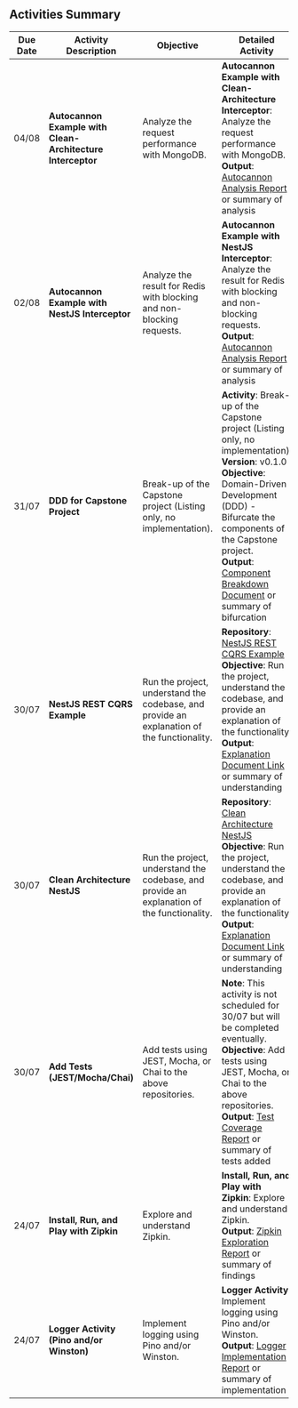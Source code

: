 ## Activities Summary

| Due Date | Activity Description                                       | Objective                                                                                                      | Detailed Activity                                                                                                                                                                                                                              | Status       |
|----------|------------------------------------------------------------|----------------------------------------------------------------------------------------------------------------|------------------------------------------------------------------------------------------------------------------------------------------------------------------------------------------------------------------------------------------------|--------------|
| 04/08    | **Autocannon Example with Clean-Architecture Interceptor** | Analyze the request performance with MongoDB.                                                                  | **Autocannon Example with Clean-Architecture Interceptor**: Analyze the request performance with MongoDB.<br>**Output**: [Autocannon Analysis Report](#) or summary of analysis                                                                | ⏳ In Progress |
| 02/08    | **Autocannon Example with NestJS Interceptor**             | Analyze the result for Redis with blocking and non-blocking requests.                                          | **Autocannon Example with NestJS Interceptor**: Analyze the result for Redis with blocking and non-blocking requests.<br>**Output**: [Autocannon Analysis Report](#) or summary of analysis                                                     | ⏳ In Progress |
| 31/07    | **DDD for Capstone Project**                               | Break-up of the Capstone project (Listing only, no implementation).                                            | **Activity**: Break-up of the Capstone project (Listing only, no implementation).<br>**Version**: v0.1.0<br>**Objective**: Domain-Driven Development (DDD) - Bifurcate the components of the Capstone project.<br>**Output**: [Component Breakdown Document](#) or summary of bifurcation | ✅ Completed  |
| 30/07    | **NestJS REST CQRS Example**                               | Run the project, understand the codebase, and provide an explanation of the functionality.                     | **Repository**: [NestJS REST CQRS Example](https://github.com/kyhsa93/nestjs-rest-cqrs-example)<br>**Objective**: Run the project, understand the codebase, and provide an explanation of the functionality.<br>**Output**: [Explanation Document Link](#) or summary of understanding    | ✅ Completed  |
| 30/07    | **Clean Architecture NestJS**                              | Run the project, understand the codebase, and provide an explanation of the functionality.                     | **Repository**: [Clean Architecture NestJS](https://github.com/royib/clean-architecture-nestJS)<br>**Objective**: Run the project, understand the codebase, and provide an explanation of the functionality.<br>**Output**: [Explanation Document Link](#) or summary of understanding    | ✅ Completed  |
| 30/07    | **Add Tests (JEST/Mocha/Chai)**                            | Add tests using JEST, Mocha, or Chai to the above repositories.                                                | **Note**: This activity is not scheduled for 30/07 but will be completed eventually.<br>**Objective**: Add tests using JEST, Mocha, or Chai to the above repositories.<br>**Output**: [Test Coverage Report](#) or summary of tests added                                             | ✅ Completed  |
| 24/07    | **Install, Run, and Play with Zipkin**                     | Explore and understand Zipkin.                                                                                 | **Install, Run, and Play with Zipkin**: Explore and understand Zipkin.<br>**Output**: [Zipkin Exploration Report](#) or summary of findings                                                                                                                                          | ✅ Completed  |
| 24/07    | **Logger Activity (Pino and/or Winston)**                  | Implement logging using Pino and/or Winston.                                                                   | **Logger Activity**: Implement logging using Pino and/or Winston.<br>**Output**: [Logger Implementation Report](#) or summary of implementation                                                                                                                                     | ✅ Completed  |


